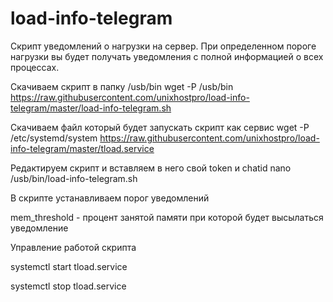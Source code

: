 # load-info-telegram
Скрипт уведомлений о нагрузки на сервер. При определенном пороге нагрузки вы будет получать уведомления с полной информацией о всех процессах. 

Скачиваем скрипт в папку /usb/bin
wget -P /usb/bin https://raw.githubusercontent.com/unixhostpro/load-info-telegram/master/load-info-telegram.sh

Cкачиваем файл который будет запускать скрипт как сервис 
wget -P /etc/systemd/system https://raw.githubusercontent.com/unixhostpro/load-info-telegram/master/tload.service

Редактируем скрипт и вставляем в него свой token и chatid 
nano /usb/bin/load-info-telegram.sh

В скрипте устанавливаем порог уведомлений

mem_threshold - процент занятой памяти при которой будет высылаться уведомление 

Управление работой скрипта

systemctl start tload.service

systemctl stop tload.service

